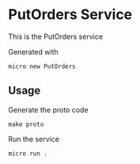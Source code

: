 # PutOrders Service

This is the PutOrders service

Generated with

```
micro new PutOrders
```

## Usage

Generate the proto code

```
make proto
```

Run the service

```
micro run .
```